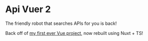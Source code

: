 # Api Vuer 2

The friendly robot that searches APIs for you is back!

Back off of [my first ever Vue project](https://github.com/RilDev/api-vuer-ui), now rebuilt using Nuxt + TS!
